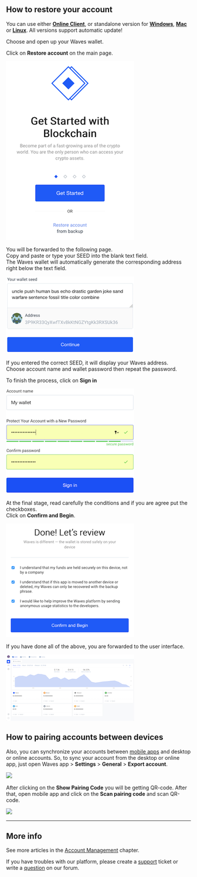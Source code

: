 ## How to restore your account

You can use either [**Online Client**](https://client.wavesplatform.com), or standalone version for [**Windows**](https://wavesplatform.com/files/WavesClient-win.zip), [**Mac**](https://wavesplatform.com/files/WavesClient-mac.dmg) or [**Linux**](https://wavesplatform.com/files/WavesClient-linux.deb). All versions support automatic update!

Choose and open up your Waves wallet.

Click on **Restore account** on the main page.

![](/_assets/account_restoring_01.png)

You will be forwarded to the following page.  
Copy and paste or type your SEED into the blank text field.  
The Waves wallet will automatically generate the corresponding address right below the text field.

![](/_assets/account_restoring_02.png)

If you entered the correct SEED, it will display your Waves address.  
Choose account name and wallet password then repeat the password.

To finish the process, click on **Sign in**

![](/_assets/account_restoring_003.png)

At the final stage, read carefully the conditions and if you are agree put the checkboxes.  
Click on **Confirm and Begin**.

![](/_assets/account_restoring_04.png)

If you have done all of the above, you are forwarded to the user interface.

![](/_assets/account_restoring_05.png)

## How to pairing accounts between devices

Also, you can synchronize your accounts between [mobile apps](en/waves-client/mobile-apps.md) and desktop or online accounts. So, to sync your account from the desktop or online app, just open Waves app &gt; **Settings** &gt; **General** &gt; **Export account**.

![](/_assets/account_restoring_06.png)

After clicking on the **Show Pairing Code** you will be getting QR-code. After that, open mobile app and click on the **Scan pairing code** and scan QR-code.

![](/_assets/account_restoring_07.png)

---

## More info

See more articles in the [Account Management](/waves-client/account-management.md) chapter.

If you have troubles with our platform, please create a [support](https://support.wavesplatform.com/) ticket or write a [question](https://forum.wavesplatform.com/) on our forum.
